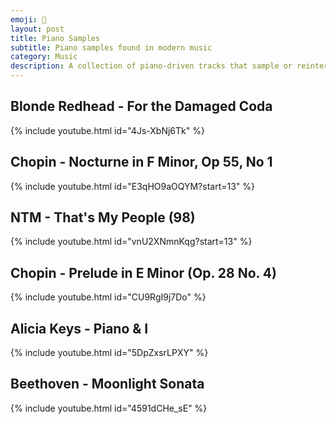```yaml
---
emoji: 🎹
layout: post
title: Piano Samples
subtitle: Piano samples found in modern music
category: Music
description: A collection of piano-driven tracks that sample or reinterpret classical pieces, bridging modern music and timeless compositions.
---
```


## Blonde Redhead - For the Damaged Coda

{% include youtube.html id="4Js-XbNj6Tk" %}

## Chopin - Nocturne in F Minor, Op 55, No 1

{% include youtube.html id="E3qHO9aOQYM?start=13" %}

## NTM - That's My People (98)

{% include youtube.html id="vnU2XNmnKqg?start=13" %}

## Chopin - Prelude in E Minor (Op. 28 No. 4)

{% include youtube.html id="CU9RgI9j7Do" %}

## Alicia Keys - Piano & I

{% include youtube.html id="5DpZxsrLPXY" %}

## Beethoven - Moonlight Sonata

{% include youtube.html id="4591dCHe_sE" %}

